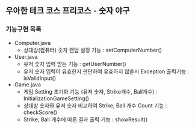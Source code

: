 ## 우아한 테크 코스 프리코스 - 숫자 야구

### 기능구현 목록

- Computer.java
  - 상대방(컴퓨터) 숫자 랜덤 설정 기능 : setComputerNumber()
- User.java
  - 유저 숫자 입력 받는 기능 : getUserNumber()
  - 유저 숫자 입력이 유효한지 판단하여 유효하지 않을시 Exception 출력기능 : isValidInput()
- Game.java
  - 게임 Setting 초기화 기능 (유저 숫자, Strike개수, Ball개수) : InitializationGameSetting()
  - 상대방 숫자와 유저 숫자 비교하여 Strike, Ball 개수 Count 기능 : checkScore()
  - Strike, Ball 개수에 따른 결과 출력 기능 : showResult()

